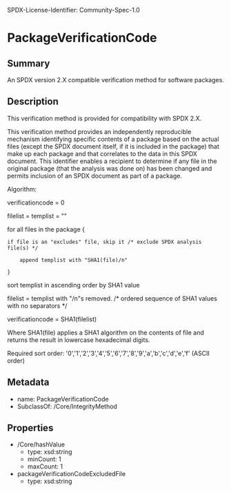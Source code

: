 SPDX-License-Identifier: Community-Spec-1.0

# PackageVerificationCode

## Summary

An SPDX version 2.X compatible verification method for software packages.

## Description

This verification method is provided for compatibility with SPDX 2.X.

This verification method provides an independently reproducible mechanism identifying specific contents of a package based on the actual files (except the SPDX document itself, if it is included in the package) that make up each package and that correlates to the data in this SPDX document. 
This identifier enables a recipient to determine if any file in the original package (that the analysis was done on) has been changed and permits inclusion of an SPDX document as part of a package.

Algorithm:

verificationcode = 0

filelist = templist = ""

for all files in the package {

    if file is an "excludes" file, skip it /* exclude SPDX analysis file(s) */

        append templist with "SHA1(file)/n"
        
    }
    
sort templist in ascending order by SHA1 value

filelist = templist with "/n"s removed. /* ordered sequence of SHA1 values with no separators */

verificationcode = SHA1(filelist)

Where SHA1(file) applies a SHA1 algorithm on the contents of file and returns the result in lowercase hexadecimal digits.

Required sort order: '0','1','2','3','4','5','6','7','8','9','a','b','c','d','e','f' (ASCII order)

## Metadata

- name: PackageVerificationCode
- SubclassOf: /Core/IntegrityMethod

## Properties

- /Core/hashValue
  - type: xsd:string
  - minCount: 1
  - maxCount: 1
- packageVerificationCodeExcludedFile
  - type: xsd:string
